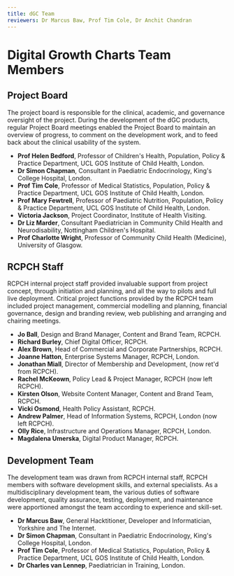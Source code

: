 ```yaml
---
title: dGC Team
reviewers: Dr Marcus Baw, Prof Tim Cole, Dr Anchit Chandran
---
```


# Digital Growth Charts Team Members

## Project Board

The project board is responsible for the clinical, academic, and governance oversight of the project. During the development of the dGC products, regular Project Board meetings enabled the Project Board to maintain an overview of progress, to comment on the development work, and to feed back about the clinical usability of the system.

- **Prof Helen Bedford**, Professor of Children's Health, Population, Policy & Practice Department, UCL GOS Institute of Child Health, London.
- **Dr Simon Chapman**, Consultant in Paediatric Endocrinology, King's College Hospital, London.
- **Prof Tim Cole**, Professor of Medical Statistics, Population, Policy & Practice Department, UCL GOS Institute of Child Health, London.
- **Prof Mary Fewtrell**, Professor of Paediatric Nutrition, Population, Policy & Practice Department, UCL GOS Institute of Child Health, London.
- **Victoria Jackson**, Project Coordinator, Institute of Health Visiting.
- **Dr Liz Marder**, Consultant Paediatrician in Community Child Health and Neurodisability, Nottingham Children's Hospital.
- **Prof Charlotte Wright**, Professor of Community Child Health (Medicine), University of Glasgow.

## RCPCH Staff

RCPCH internal project staff provided invaluable support from project concept, through initiation and planning, and all the way to pilots and full live deployment. Critical project functions provided by the RCPCH team included project management, commercial modelling and planning, financial governance, design and branding review, web publishing and arranging and chairing meetings.

- **Jo Ball**, Design and Brand Manager, Content and Brand Team, RCPCH.
- **Richard Burley**, Chief Digital Officer, RCPCH.
- **Alex Brown**, Head of Commercial and Corporate Partnerships, RCPCH.
- **Joanne Hatton**, Enterprise Systems Manager, RCPCH, London.
- **Jonathan Miall**, Director of Membership and Development, (now ret'd from RCPCH).
- **Rachel McKeown**, Policy Lead & Project Manager, RCPCH (now left RCPCH).
- **Kirsten Olson**, Website Content Manager, Content and Brand Team, RCPCH.
- **Vicki Osmond**, Health Policy Assistant, RCPCH.
- **Andrew Palmer**, Head of Information Systems, RCPCH, London (now left RCPCH).
- **Olly Rice**, Infrastructure and Operations Manager, RCPCH, London.
- **Magdalena Umerska**, Digital Product Manager, RCPCH.

## Development Team

The development team was drawn from RCPCH internal staff, RCPCH members with software development skills, and external specialists. As a multidisciplinary development team, the various duties of software development, quality assurance, testing, deployment, and maintenance were apportioned amongst the team according to experience and skill-set.

- **Dr Marcus Baw**, General Hacktitioner, Developer and Informatician, Yorkshire and The Internet.
- **Dr Simon Chapman**, Consultant in Paediatric Endocrinology, King's College Hospital, London.
- **Prof Tim Cole**, Professor of Medical Statistics, Population, Policy & Practice Department, UCL GOS Institute of Child Health, London.
- **Dr Charles van Lennep**, Paediatrician in Training, London.
